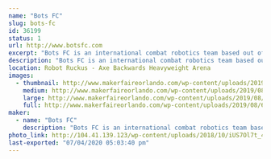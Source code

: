 ```yaml
---
name: "Bots FC"
slug: bots-fc
id: 36199
status: 1
url: http://www.botsfc.com
excerpt: "Bots FC is an international combat robotics team based out of Brooklyn, NY. They are the 2018 1st place and 2016 3rd place winners at Orlando Maker Faire Robot Ruckus, competed on the 2019 Battlebots TV series with “Shatter!”, and went undefeated on the Chinese TV show This Is Fighting Robots with “Blue”. Come see them fight in the combat robotics exhibition!"
description: "Bots FC is an international combat robotics team based out of Brooklyn, NY. They are the 2018 1st place and 2016 3rd place winners at Orlando Maker Faire Robot Ruckus, competed on the 2019 Battlebots TV series with “Shatter!”, and went undefeated on the Chinese TV show This Is Fighting Robots with “Blue”. Come see them fight in the combat robotics exhibition!"
location: Robot Ruckus - Axe Backwards Heavyweight Arena
images:
  - thumbnail: http://www.makerfaireorlando.com/wp-content/uploads/2019/08/64230522_2051274831661058_7907333591262333584_n.jpg
    medium: http://www.makerfaireorlando.com/wp-content/uploads/2019/08/64230522_2051274831661058_7907333591262333584_n.jpg
    large: http://www.makerfaireorlando.com/wp-content/uploads/2019/08/64230522_2051274831661058_7907333591262333584_n.jpg
    full: http://www.makerfaireorlando.com/wp-content/uploads/2019/08/64230522_2051274831661058_7907333591262333584_n.jpg
maker:
  - name: "Bots FC"
    description: "Bots FC is an international combat robotics team based out of Brooklyn, NY. They are the 2018 1st place and 2016 3rd place winners at Orlando Maker Faire Robot Ruckus, competed on the 2019 Battlebots TV series with \"Shatter!\", and went undefeated on the Chinese TV show This Is Fighting Robots with \"Blue\". Come see them fight in the combat robotics exhibition!"
photo_link: http://104.41.139.123/wp-content/uploads/2018/10/iUS7Ol7t_400x400.jpg
last-exported: "07/04/2020 05:03:40 pm"
---
```

